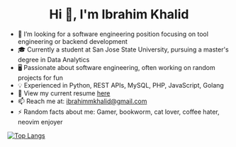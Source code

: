 <h1 align="center">Hi 👋, I'm Ibrahim Khalid</h1>

- 🙌 I’m looking for a software engineering position focusing on tool engineering or backend development 
- 🎓 Currently a student at San Jose State University, pursuing a master's degree in Data Analytics
- 🖥️ Passionate about software engineering, often working on random projects for fun
- 💡 Experienced in Python, REST APIs, MySQL, PHP, JavaScript, Golang
- 📘 View my current resume [here](https://drive.google.com/file/d/19qmTRpP0RprfNma2gAVtgAg8XbIYtNOv/view?usp=sharing)
- 📫 Reach me at: ibrahimmkhalid@gmail.com
- ⚡ Random facts about me: Gamer, bookworm, cat lover, coffee hater, neovim enjoyer

[![Top Langs](https://github-readme-stats.vercel.app/api/top-langs/?username=ibrahimmkhalid&hide=jupyter%20notebook,tex&show_icons=true&locale=en&layout=compact)](https://github.com/ibrahimmkhalid)
